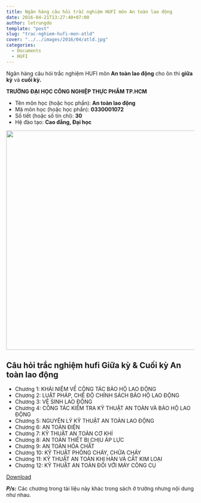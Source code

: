```yaml
---
title: Ngân hàng câu hỏi trắc nghiệm HUFI môn An toàn lao động
date: 2016-04-21T13:27:40+07:00
author: letrungdo
template: "post"
slug: "trac-nghiem-hufi-mon-atld"
cover: "../../images/2016/04/atld.jpg"
categories:
  - Documents
  - HUFI
---
```


<p style="text-align: left;">
  Ngân hàng câu hỏi trắc nghiệm HUFI môn<strong> An toàn lao động</strong> cho ôn thi <strong>giữa kỳ</strong> và <strong>cuối kỳ.</strong>
</p>
<p style="text-align: left;">
  <b>TRƯỜNG ĐẠI HỌC CÔNG NGHIỆP THỰC PHẨM TP.HCM</b>
</p>

- Tên môn học (hoặc học phần): <b>An toàn lao động</b>
- Mã môn học (hoặc học phần): <b>0330001072</b>
- Số tiết (hoặc số tín chỉ): <b>30</b>
- Hệ đào tạo: <b>Cao đẳng, Đại học</b>

<img class="aligncenter size-full wp-image-2057" src="/media/2016/04/ATLD.png" alt="" width="1111" height="586" srcset="/media/2016/04/ATLD.png 1111w, /media/2016/04/ATLD-768x405.png 768w" sizes="(max-width: 1111px) 100vw, 1111px" />

## Câu hỏi trắc nghiệm hufi Giữa kỳ & Cuối kỳ An toàn lao động

- Chương 1: KHÁI NIỆM VỀ CÔNG TÁC BẢO HỘ LAO ĐỘNG
- Chương 2: LUẬT PHÁP, CHẾ ĐỘ CHÍNH SÁCH BẢO HỘ LAO ĐỘNG
- Chương 3: VỆ SINH LAO ĐỘNG
- Chương 4: CÔNG TÁC KIỂM TRA KỸ THUẬT AN TOÀN VÀ BẢO HỘ LAO ĐỘNG
- Chương 5: NGUYÊN LÝ KỸ THUẬT AN TOÀN LAO ĐỘNG
- Chương 6: AN TOÀN ĐIỆN
- Chương 7: KỸ THUẬT AN TOÀN CƠ KHÍ
- Chương 8: AN TOÀN THIẾT BỊ CHỊU ÁP LỰC
- Chương 9: AN TOÀN HÓA CHẤT
- Chương 10: KỸ THUẬT PHÕNG CHÁY, CHỮA CHÁY
- Chương 11: KỸ THUẬT AN TOÀN KHI HÀN VÀ CẮT KIM LOẠI
- Chương 12: KỸ THUẬT AN TOÀN ĐỐI VỚI MÁY CÔNG CỤ

<a href="/media/2016/04/de-thi-an-toan-lao-dong.pdf" target="_blank" rel="noopener">Download</a>

**_P/s:_** Các chương trong tài liệu này khác trong sách ở trường nhưng nội dung như nhau.
